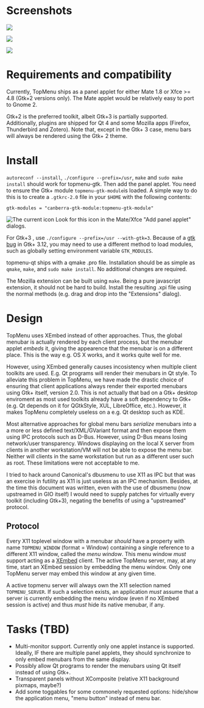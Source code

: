 # Screenshots #

![](https://pbs.twimg.com/media/Be2QBA9CQAEYosy.png)

![](https://pbs.twimg.com/media/BmkXFUwCcAADhCs.png)

![](http://depot.javispedro.com/mate/topmenu/thunderbird.png)

# Requirements and compatibility #

Currently, TopMenu ships as a panel applet for either Mate 1.8 or Xfce >= 4.8 (Gtk+2 versions only). The Mate applet would be relatively easy to port to Gnome 2.

Gtk+2 is the preferred toolkit, albeit Gtk+3 is partially supported. Additionally, plugins are shipped for Qt 4 and some Mozilla apps (Firefox, Thunderbird and Zotero). Note that, except in the Gtk+ 3 case, menu bars will always be rendered using the Gtk+ 2 theme.

# Install #

`autoreconf --install`, `./configure --prefix=/usr`, `make` and `sudo make install` should work for topmenu-gtk. Then add the panel applet. You need to ensure the Gtk+ module `topmenu-gtk-module`is loaded. A simple way to do this is to create a `.gtkrc-2.0` file in your `$HOME` with the following contents:

    gtk-modules = "canberra-gtk-module:topmenu-gtk-module"

![The current icon](https://git.javispedro.com/cgit/topmenu-gtk.git/plain/icons/48x48/topmenu-applet.png) Look for this icon in the Mate/Xfce "Add panel applet" dialogs.

For Gtk+3 , use `./configure --prefix=/usr --with-gtk=3`. Because of a [gtk bug](https://bugzilla.gnome.org/show_bug.cgi?id=730306) in Gtk+ 3.12, you may need to use a different method to load modules, such as globally setting environment variable `GTK_MODULES`.

topmenu-qt ships with a qmake .pro file. Installation should be as simple as `qmake`, `make`, and `sudo make install`. No additional changes are required.

The Mozilla extension can be built using `make`. Being a pure javascript extension, it should not be hard to build. Install the resulting .xpi file using the normal methods (e.g. drag and drop into the "Extensions" dialog).

# Design #

TopMenu uses XEmbed instead of other approaches. Thus, the global menubar is actually rendered by each client process, but the menubar applet _embeds_ it, giving the appearence that the menubar is on a different place. This is the way e.g. OS X works, and it works quite well for me.

However, using XEmbed generally causes incosistency when multiple client toolkits are used. E.g. Qt programs will render their menubars in Qt style. To alleviate this problem in TopMenu, we have made the drastic choice of ensuring that client applications always render their exported menubars using Gtk+ itself, version 2.0. This is not actually that bad on a Gtk+ desktop enviroment as most used toolkits already have a soft dependency to Gtk+ (e.g. Qt depends on it for QGtkStyle, XUL, LibreOffice, etc.). However, it makes TopMenu completely useless on a e.g. Qt desktop such as KDE.


Most alternative approaches for global menu bars _serialize_ menubars into a a more or less defined text/XML/GVariant format and then expose them using IPC protocols such as D-Bus. However, using D-Bus means losing network/user transparency. Windows displaying on the local X server from clients in another workstation/VM will not be able to expose the menu bar. Neither will clients in the same workstation but run as a different user such as root. These limitations were not acceptable to me.

I tried to hack around Canonical's dbusmenu to use X11 as IPC but that was an exercise in futility as X11 is just useless as an IPC mechanism. 
Besides, at the time this document was written, even with the use of dbusmenu (now upstreamed in GIO itself) I would need to supply patches for virtually every toolkit (including Gtk+3), negating the benefits of using a "upstreamed" protocol.

## Protocol ##

Every X11 toplevel window with a menubar _should_ have a property with name `TOPMENU_WINDOW` (format = Window) containing a single reference to a different X11 window, called the _menu window_. This menu window _must_ support acting as a [XEmbed](http://standards.freedesktop.org/xembed-spec/xembed-spec-latest.html) client. The active TopMenu server, may, at any time, start an XEmbed session by embedding the menu window. Only one TopMenu server may embed this window at any given time.

A active topmenu server will always own the X11 selection named `TOPMENU_SERVER`. If such a selection exists, an application _must_ assume that a server is currently embedding the menu window (even if no XEmbed session is active) and thus _must_ hide its native menubar, if any.

# Tasks (TBD)

* Multi-monitor support. Currently only one applet instance is supported.  Ideally, IF there are multiple panel applets, they should synchronize to only embed menubars from the same display.
* Possibly allow Qt programs to render the menubars using Qt itself instead of using Gtk+.
* Transparent panels without XComposite (relative X11 background pixmaps, maybe?)
* Add some toggables for some commonely requested options: hide/show the application menu, "menu button" instead of menu bar.


